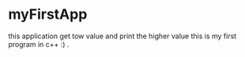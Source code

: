 # myFirstApp
this application get tow value and print the higher value 
this is my first program in c++ :) .
